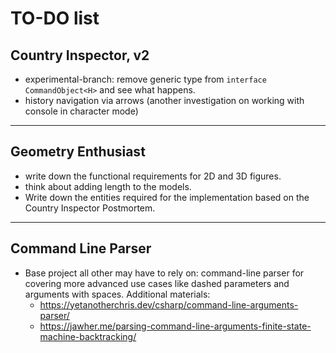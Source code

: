 # TO-DO list

## Country Inspector, v2
- experimental-branch: remove generic type from `interface CommandObject<H>` and see what happens.
- history navigation via arrows (another investigation on working with console in character mode)

----
## Geometry Enthusiast
- write down the functional requirements for 2D and 3D figures.
- think about adding length to the models.
- Write down the entities required for the implementation based on the Country Inspector Postmortem.

----
## Command Line Parser
- Base project all other may have to rely on: command-line parser for covering more advanced use cases
  like dashed parameters and arguments with spaces. Additional materials:
  - https://yetanotherchris.dev/csharp/command-line-arguments-parser/
  - https://jawher.me/parsing-command-line-arguments-finite-state-machine-backtracking/
